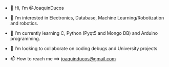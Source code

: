 - 👋 Hi, I’m @JoaquinDucos

- 👀 I’m interested in Electronics, Database, Machine Learning/Robotization and robotics.

- 🌱 I’m currently learning C, Python (Pyqt5 and Mongo DB) and Arduino programming.

- 💞️ I’m looking to collaborate on coding debugs and University projects

- 📫 How to reach me ==> joaquinducos@gmail.com
